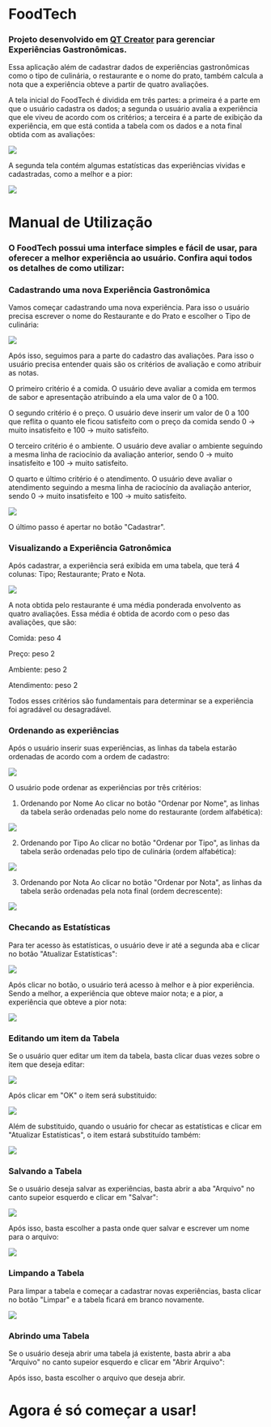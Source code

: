 # FoodTech

### Projeto desenvolvido em [QT Creator](http://www.qt.io) para gerenciar Experiências Gastronômicas.

Essa aplicação além de cadastrar dados de experiências gastronômicas como o tipo de culinária, o restaurante e o nome do prato, também calcula a nota que a experiência obteve a partir de quatro avaliações.

A tela inicial do FoodTech é dividida em três partes: a primeira é a parte em que o usuário cadastra os dados; a segunda o usuário avalia a experiência que ele viveu de acordo com os critérios; a terceira é a parte de exibição da experiência, em que está contida a tabela com os dados e a nota final obtida com as avaliações:

![](figuras/pagina_inicial.PNG)

A segunda tela contém algumas estatísticas das experiências vividas e cadastradas, como a melhor e a pior:

![](figuras/pagina_estatisticas.PNG)




# Manual de Utilização

### O FoodTech possui uma interface simples e fácil de usar, para oferecer a melhor experiência ao usuário. Confira aqui todos os detalhes de como utilizar:

### Cadastrando uma nova Experiência Gastronômica

Vamos começar cadastrando uma nova experiência. Para isso o usuário precisa escrever o nome do Restaurante e do Prato e escolher o Tipo de culinária: 

![](figuras/dados.PNG)

Após isso, seguimos para a parte do cadastro das avaliações. Para isso o usuário precisa entender quais são os critérios de avaliação e como atribuir as notas. 

O primeiro critério é a comida. O usuário deve avaliar a comida em termos de sabor e apresentação atribuindo a ela uma valor de 0 a 100.

O segundo critério é o preço. O usuário deve inserir um valor de 0 a 100 que reflita o quanto ele ficou satisfeito com o preço da comida sendo 0 -> muito insatisfeito e 100 -> muito satisfeito.

O terceiro critério é o ambiente. O usuário deve avaliar o ambiente seguindo a mesma linha de raciocínio da avaliação anterior, sendo 0 -> muito insatisfeito e 100 -> muito satisfeito.

O quarto e último critério é o atendimento. O usuário deve avaliar o atendimento seguindo a mesma linha de raciocínio da avaliação anterior, sendo 0 -> muito insatisfeito e 100 -> muito satisfeito.

![](figuras/avaliacao.PNG)

O último passo é apertar no botão "Cadastrar".



### Visualizando a Experiência Gatronômica

Após cadastrar, a experiência será exibida em uma tabela, que terá 4 colunas: Tipo; Restaurante; Prato e Nota. 

![](figuras/cadastrado.PNG)

A nota obtida pelo restaurante é uma média ponderada envolvento as quatro avaliações. Essa média é obtida de acordo com o peso das avaliações, que são: 

Comida: peso 4

Preço: peso 2

Ambiente: peso 2

Atendimento: peso 2

Todos esses critérios são fundamentais para determinar se a experiência foi agradável ou desagradável.

### Ordenando as experiências

Após o usuário inserir suas experiências, as linhas da tabela estarão ordenadas de acordo com a ordem de cadastro:

![](figuras/tabela_cheia.PNG)

O usuário pode ordenar as experiências por três critérios:

1. Ordenando por Nome
Ao clicar no botão "Ordenar por Nome", as linhas da tabela serão ordenadas pelo nome do restaurante (ordem alfabética):

![](figuras/ordenar_nome.PNG)

2. Ordenando por Tipo
Ao clicar no botão "Ordenar por Tipo", as linhas da tabela serão ordenadas pelo tipo de culinária (ordem alfabética):

![](figuras/ordenar_tipo.PNG)

3. Ordenando por Nota
Ao clicar no botão "Ordenar por Nota", as linhas da tabela serão ordenadas pela nota final (ordem decrescente):

![](figuras/ordenar_nota.PNG)

### Checando as Estatísticas

Para ter acesso às estatísticas, o usuário deve ir até a segunda aba e clicar no botão "Atualizar Estatísticas":

![](figuras/pagina_estatisticas.PNG)

Após clicar no botão, o usuário terá acesso à melhor e à pior experiência. Sendo a melhor, a experiência que obteve maior nota; e a pior, a experiência que obteve a pior nota:

![](figuras/estatisticas.PNG)

### Editando um item da Tabela

Se o usuário quer editar um item da tabela, basta clicar duas vezes sobre o item que deseja editar:

![](figuras/editar.PNG)

Após clicar em "OK" o item será substituido:

![](figuras/editado.PNG)

Além de substituido, quando o usuário for checar as estatísticas e clicar em "Atualizar Estatísticas", o item estará substituído também:

![](figuras/estatisticas_atualizada.PNG)

### Salvando a Tabela

Se o usuário deseja salvar as experiências, basta abrir a aba "Arquivo" no canto supeior esquerdo e clicar em "Salvar":

![](figuras/salvar.png)

Após isso, basta escolher a pasta onde quer salvar e escrever um nome para o arquivo:

![](figuras/salvar1.PNG)

### Limpando a Tabela

Para limpar a tabela e começar a cadastrar novas experiências, basta clicar no botão "Limpar" e a tabela ficará em branco novamente.

![](figuras/pagina_inicial.PNG)

### Abrindo uma Tabela

Se o usuário deseja abrir uma tabela já existente, basta abrir a aba "Arquivo" no canto supeior esquerdo e clicar em "Abrir Arquivo":

[](figuras/abrir.png)

Após isso, basta escolher o arquivo que deseja abrir.

# Agora é só começar a usar! 

